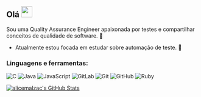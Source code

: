 ## Olá <img src="https://github.com/rajput2107/rajput2107/blob/master/Assets/Hi.gif" width="29px">

  Sou uma Quality Assurance Engineer apaixonada por testes e compartilhar conceitos de qualidade de software. 🚀 
  
- Atualmente estou focada em estudar sobre automação de teste. :robot: 

### Linguagens e ferramentas:
![C](https://img.shields.io/badge/-A8B9CC?style=flat&logo=c&logoColor=white)
![Java](https://img.shields.io/badge/Java-orange?style=flat&logo=java&logoColor=white)
![JavaScript](https://img.shields.io/badge/-JavaScript-black?style=flat&logo=javascript) 
![GitLab](https://img.shields.io/badge/-GitLab-FCA121?style=flat&logo=gitlab)
![Git](https://img.shields.io/badge/-Git-black?style=flat&logo=git)
![GitHub](https://img.shields.io/badge/-GitHub-181717?style=flat&logo=github)
![Ruby](https://img.shields.io/badge/-Ruby%20on%20Rails-orange)



<a href="https://github.com/alicemalzacpicpay">
  <img src="https://github-readme-stats.vercel.app/api?username=alicemalzacpicpay&show_icons=true&theme=radical" alt="alicemalzac's GitHub Stats" />
</a>
